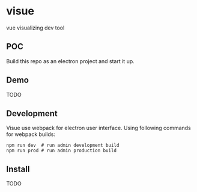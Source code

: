 # visue
vue visualizing dev tool


## POC
Build this repo as an electron project and start it up.


## Demo
TODO


## Development
Visue use webpack for electron user interface. Using following commands for webpack builds:

``` text
npm run dev  # run admin development build
npm run prod # run admin production build
```


## Install
TODO
